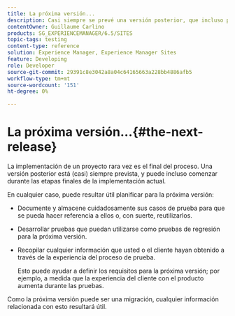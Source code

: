 ```yaml
---
title: La próxima versión...
description: Casi siempre se prevé una versión posterior, que incluso puede iniciarse durante las etapas finales de la implementación actual
contentOwner: Guillaume Carlino
products: SG_EXPERIENCEMANAGER/6.5/SITES
topic-tags: testing
content-type: reference
solution: Experience Manager, Experience Manager Sites
feature: Developing
role: Developer
source-git-commit: 29391c8e3042a8a04c64165663a228bb4886afb5
workflow-type: tm+mt
source-wordcount: '151'
ht-degree: 0%

---
```


# La próxima versión...{#the-next-release}

La implementación de un proyecto rara vez es el final del proceso. Una versión posterior está (casi) siempre prevista, y puede incluso comenzar durante las etapas finales de la implementación actual.

En cualquier caso, puede resultar útil planificar para la próxima versión:

* Documente y almacene cuidadosamente sus casos de prueba para que se pueda hacer referencia a ellos o, con suerte, reutilizarlos.
* Desarrollar pruebas que puedan utilizarse como pruebas de regresión para la próxima versión.
* Recopilar cualquier información que usted o el cliente hayan obtenido a través de la experiencia del proceso de prueba.

  Esto puede ayudar a definir los requisitos para la próxima versión; por ejemplo, a medida que la experiencia del cliente con el producto aumenta durante las pruebas.

Como la próxima versión puede ser una migración, cualquier información relacionada con esto resultará útil.
